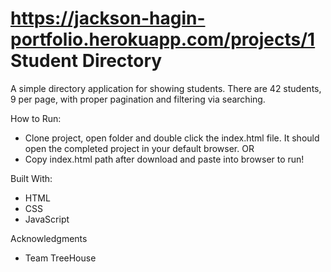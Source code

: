 # https://jackson-hagin-portfolio.herokuapp.com/projects/1 Student Directory

A simple directory application for showing students. There are 42 students, 9 per page, with proper pagination and filtering via searching.

How to Run: 
 - Clone project, open folder and double click the index.html file. It should open the completed project in your default browser. 
    OR 
 - Copy index.html path after download and paste into browser to run!

Built With: 
 - HTML
 - CSS
 - JavaScript

Acknowledgments 
 - Team TreeHouse
